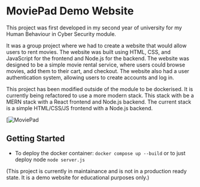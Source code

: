# MoviePad Demo Website

This project was first developed in my second year of university for my Human Behaviour in Cyber Security module. 


It was a group project where we had to create a website that would allow users to rent movies. The website was built using HTML, CSS, and JavaScript for the frontend and Node.js for the backend.
The website was designed to be a simple movie rental service, where users could browse movies, add them to their cart, and checkout. The website also had a user authentication system, allowing users to create accounts and log in.

This project has been modified outside of the module to be dockerised.
It is currently being refactored to use a more modern stack. This stack with be a MERN stack with a React frontend and Node.js backend.
The current stack is a simple HTML/CSS/JS frontend with a Node.js backend.

[![MoviePad](./Images/MoviePad.png)

## Getting Started
- To deploy the docker container: `docker compose up --build` or to just deploy node `node server.js`

(This project is currently in maintainance and is not in a production ready state. It is a demo website for educational purposes only.)
